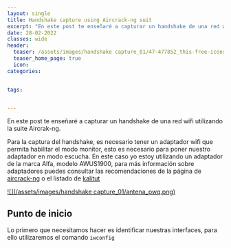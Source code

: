 ```yaml
---
layout: single
title: Handshake capture using Aircrack-ng suit 
excerpt: "En este post te enseñaré a capturar un handshake de una red wifi utilizando la suite Aircrak-ng."
date: 28-02-2022
classes: wide
header:
  teaser: /assets/images/handshake capture_01/47-477852_this-free-icons-png-design-of-handshake-002-PhotoRoom.png
  teaser_home_page: true
  icon: 
categories:


tags:


---
```


En este post te enseñaré a capturar un handshake de una red wifi utilizando la suite Aircrak-ng.

Para la captura del handshake, es necesario tener un adaptador wifi que permita habilitar el modo monitor, esto es necesario para poner nuestro adaptador en modo escucha.
En este caso yo estoy utilizando un adaptador de la marca Alfa, modelo AWUS1900, para más información sobre adaptadores puedes consultar las recomendaciones de la página de [aircrack-ng](https://www.aircrack-ng.org/doku.php?id=faq) o el listado de [kalitut](https://kalitut.com/usb-wi-fi-adapters-supporting-monitor/)

[![](/assets/images/handshake capture_01/antena_pwq.png)](https://www.amazon.es/Alfa-Network-AWUS1900-802-11ac-adapter/dp/B01MZD7Z76/ref=sr_1_1?__mk_es_ES=%C3%85M%C3%85%C5%BD%C3%95%C3%91&crid=2Z3VD0ZAFT97J&keywords=awus+1900&qid=1646076976&sprefix=awus+1900%2Caps%2C950&sr=8-1)

## Punto de inicio

Lo primero que necesitamos hacer es identificar nuestras interfaces, para ello utilizaremos el comando `iwconfig`
